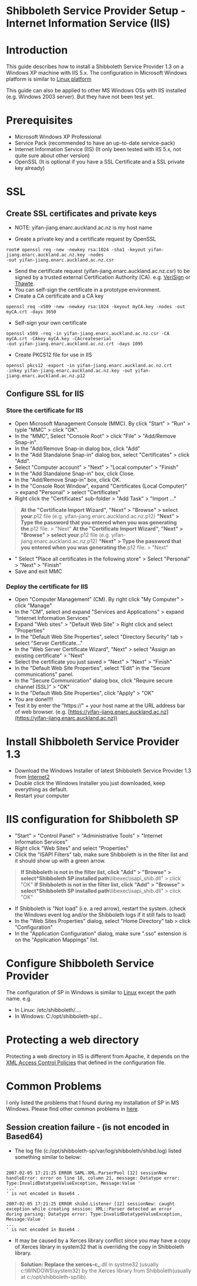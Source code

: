 # Shibboleth Service Provider Setup - Internet Information Service (IIS)

# Introduction

This guide describes how to install a Shibboleth Service Provider 1.3 on a Windows XP machine with IIS 5.x. The configuration in Microsoft Windows platform is similar to [Linux platform](shibboleth-service-provider-setup-rhel4.md#ShibbolethServiceProviderSetup-RHEL4-ConfigurationsofServiceProvider)

This guide can also be applied to other MS Windows OSs with IIS installed (e.g. Windows 2003 server). But they have not been test yet.

# Prerequisites

- Microsoft Windows XP Professional
- Service Pack (recommended to have an up-to-date service-pack)
- Internet Information Service (IIS) (It only been tested with IIS 5.x, not quite sure about other version)
- OpenSSL (It is optional if you have a SSL Certificate and a SSL private key already)

# SSL

## Create SSL certificates and private keys

- NOTE: yifan-jiang.enarc.auckland.ac.nz is my host name

- Greate a private key and a certificate request by OpenSSL

``` 
root# openssl req -new -newkey rsa:1024 -sha1 -keyout yifan-jiang.enarc.auckland.ac.nz.key -nodes 
-out yifan-jiang.enarc.auckland.ac.nz.csr
```
- Send the certificate request (yifan-jiang.enarc.auckland.ac.nz.csr) to be signed by a trusted external Certification Authority (CA). e.g. [VeriSign](http://www.verisign.com/) or [Thawte](http://www.thawte.com/).
- You can self-sign the certificate in a prototype environment.
- Create a CA certificate and a CA key

``` 
openssl req -x509 -new -newkey rsa:1024 -keyout myCA.key -nodes -out myCA.crt -days 3650
```
- Self-sign your own certificate

``` 
openssl x509 -req -in yifan-jiang.enarc.auckland.ac.nz.csr -CA myCA.crt -CAkey myCA.key -CAcreateserial 
-out yifan-jiang.enarc.auckland.ac.nz.crt -days 1095
```
- Create PKCS12 file for use in IIS

``` 
openssl pkcs12 -export -in yifan-jiang.enarc.auckland.ac.nz.crt 
-inkey yifan-jiang.enarc.auckland.ac.nz.key -out yifan-jiang.enarc.auckland.ac.nz.p12
```

## Configure SSL for IIS

### Store the certificate for IIS

- Open Microsoft Management Console (MMC). By click "Start" > "Run" > typle "MMC" > click "OK".
- In the "MMC", Select "Console Root" > click "File" > "Add/Remove Snap-in".
- In the "Add/Remove Snap-in dialog box, click "Add"
- In the "Add Standalone Snap-in" dialog box, select "Certificates" > click "Add".
- Select "Computer account" > "Next" > "Local computer" > "Finish"
- In the "Add Standalone Snap-in" box, click Close.
- In the "Add/Remove Snap-in" box, click OK.
- In the "Console Root Window", expand "Certificates (Local Computer)" > expand "Personal" > select "Certificates"
- Right click the "Certificates" sub-folder > "Add Task" > "Import ..."


>  **At the "Certificate Import Wizard", "Next" > "Browse" > select your**.p12 file (e.g. yifan-jiang.enarc.auckland.ac.nz.p12) 
>  **"Next" > Type the password that you entered when you was generating the**.p12 file. > "Next"
>  **At the "Certificate Import Wizard", "Next" > "Browse" > select your**.p12 file (e.g. yifan-jiang.enarc.auckland.ac.nz.p12) 
>  **"Next" > Type the password that you entered when you was generating the**.p12 file. > "Next"

- " Select "Place all certificates in the following store" > Select "Personal" > "Next" > "Finish"
- Save and exit MMC

### Deploy the certificate for IIS

- Open "Computer Management" (CM). By right click "My Computer" > click "Manage"
- In the "CM", select and expand "Services and Applications" > expand "Internet Information Services"
- Expand "Web sites" > "Default Web Site" > Right click and select "Properties"
- In the "Default Web Site Properties", select "Directory Security" tab > select "Server Certificate..."
- In the "Web Server Certificate Wizard", "Next" > select "Assign an existing certificate" > "Next"
- Select the certificate you just saved > "Next" > "Next" > "Finish"
- In the "Default Web Site Properties", select "Edit" in the "Secure communications" panel.
- In the "Secure Communication" dialog box, click "Require secure channel (SSL)" > "OK"
- In the "Default Web Site Properties", click "Apply" > "OK"
- You are done!!!!
- Test it by enter the "https://" + your host name at the URL address bar of web browser. (e.g. [https://yifan-jiang.enarc.auckland.ac.nz](https://yifan-jiang.enarc.auckland.ac.nz))

# Install Shibboleth Service Provider 1.3

- Download the Windows Installer of latest Shibboleth Service Provider 1.3 from [Internet2](http://shibboleth.internet2.edu/latest.html)
- Double click the Windows Installer you just downloaded, keep everything as default.
- Restart your computer

# IIS configuration for Shibboleth SP

- "Start" > "Control Panel" > "Administrative Tools" > "Internet Information Services"
- Right click "Web Sites" and select "Properties"
- Click the "ISAPI Filters" tab, make sure Shibboleth is in the filter list and it should show up with a green arrow.


>  **If Shibboleth is not in the filter list, click "Add" > "Browse" > select*Shibboleth SP installed path**\libexec\isapi_shib.dll" > click "OK"
>  **If Shibboleth is not in the filter list, click "Add" > "Browse" > select*Shibboleth SP installed path**\libexec\isapi_shib.dll" > click "OK"

- If Shibboleth is "Not load" (i.e. a red arrow), restart the system. (check the Windows event log and/or the Shibboleth logs if it still fails to load)
- In the "Web Sites Properties" dialog, select "Home Directory" tab > click "Configuration"
- In the "Application Configuration" dialog, make sure ".sso" extension is on the "Application Mappings" list.

# Configure Shibboleth Service Provider

The configuration of SP in Windows is similar to [Linux](shibboleth-service-provider-setup-rhel4.md#ShibbolethServiceProviderSetup-RHEL4-ConfigurationsofServiceProvider) except the path name. e.g.

- In Linux: /etc/shibboleth/....
- In Windows: C:/opt/shibboleth-sp/...

# Protecting a web directory

Protecting a web directory in IIS is different from Apache, it depends on the [XML Access Control Policies](shibboleth-service-provider-setup-rhel4.md#ShibbolethServiceProviderSetup-RHEL4-XML_Access_Control) that defined in the configuration file.

# Common Problems

I only listed the problems that I found during my installation of SP in MS Windows. Please find other common problems in [here](shibboleth-service-provider-setup-rhel4.md#ShibbolethServiceProviderSetup-RHEL4-CommonProblems).

## Session creation failure - (is not encoded in Based64)

- The log file (c:/opt/shibboleth-sp/var/log/shibboleth/shibd.log) listed something similar to below:

``` 

2007-02-05 17:21:25 ERROR SAML.XML.ParserPool [12] sessionNew handleError: error on line 18, column 21, message: Datatype error: 
Type:InvalidDatatypeValueException, Message:Value '
...'
' is not encoded in Base64 .

2007-02-05 17:21:25 ERROR shibd.Listener [12] sessionNew: caught exception while creating session: XML::Parser detected an error
during parsing: Datatype error: Type:InvalidDatatypeValueException, Message:Value '
...
' is not encoded in Base64 .

```

- It may be caused by a Xerces library conflict since you may have a copy of Xerces library in system32 that is overriding the copy in Shibboleth library.

>  **Solution: Replace the xerces-c_**.dll in systme32 (usually c:\WINDOWS\system32) by the Xerces library from Shibboleth(usually at c:/opt/shibboleth-sp/lib).

